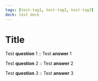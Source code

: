 ```yaml
---
tags: [test-tag1, test-tag2, test-tag3]
deck: test deck
---
```


# Title

Test **question** 1 :: Test **answer** 1

Test **question** 2 :: Test **answer** 2

Test **question** 3 :: Test **answer** 3
